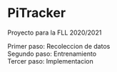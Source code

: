 # PiTracker
Proyecto para la FLL 2020/2021  
  
Primer paso: Recoleccion de datos  
Segundo paso: Entrenamiento  
Tercer paso: Implementacion  
